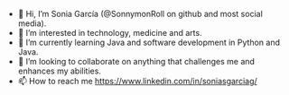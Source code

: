 - 👋 Hi, I’m Sonia García (@SonnymonRoll on github and most social media).
- 👀 I’m interested in technology, medicine and arts.
- 🌱 I’m currently learning Java and software development in Python and Java.
- 💞️ I’m looking to collaborate on anything that challenges me and enhances my abilities.
- 📫 How to reach me https://www.linkedin.com/in/soniasgarciag/

<!---
SonnymonRoll/SonnymonRoll is a ✨ special ✨ repository because its `README.md` (this file) appears on your GitHub profile.
You can click the Preview link to take a look at your changes.
--->
